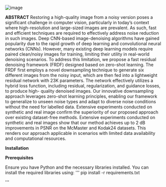 
![image](https://github.com/user-attachments/assets/bb61fe79-089c-4e7a-a601-57fd7b7a172d)



**ABSTRACT** Restoring a high-quality image from a noisy version poses a significant challenge in computer
vision, particularly in today’s context where high-resolution and large-sized images are prevalent. As such,
fast and efficient techniques are required to effectively address noise reduction in such images. Deep
CNN-based image-denoising algorithms have gained popularity due to the rapid growth of deep learning
and convolutional neural networks (CNNs). However, many existing deep learning models require paired
clean/noisy images for training, limiting their utility in real-world denoising scenarios. To address this
limitation, we propose a fast residual denoising framework (FRDF) designed based on zero-shot learning.
The FRDF first employs a novel downsampling technique to generate six different images from the noisy
input, which are then fed into a lightweight residual network with 23K parameters. The network effectively
utilizes a hybrid loss function, including residual, regularization, and guidance losses, to produce high-
quality denoised images. Our innovative downsampling approach leverages zero-shot learning principles,
enabling our framework to generalize to unseen noise types and adapt to diverse noise conditions without the
need for labelled data. Extensive experiments conducted on synthetic and real image confirm the superiority
of our proposed approach over existing dataset-free methods. Extensive experiments conducted on synthetic
and real images show that our method achieves up to 2 dB improvements in PSNR on the McMaster and
Kodak24 datasets. This renders our approach applicable in scenarios with limited data availability and
computational resources.

**Installation**

**Prerequisites**

Ensure you have Python and the necessary libraries installed. You can install the required libraries using:
'''
pip install -r requirements.txt

'''


